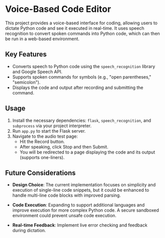 # Voice-Based Code Editor

This project provides a voice-based interface for coding, allowing users to dictate Python code and see it executed in real-time. It uses speech recognition to convert spoken commands into Python code, which can then be run in a web-based environment.

## Key Features

- Converts speech to Python code using the `speech_recognition` library and Google Speech API.
- Supports spoken commands for symbols (e.g., "open parentheses," "semicolon").
- Displays the code and output after recording and submitting the command.

## Usage

1. Install the necessary dependencies: `flask`, `speech_recognition`, and `subprocess` via your project interpreter.
2. Run `app.py` to start the Flask server.
3. Navigate to the audio test page:
   - Hit the Record button.
   - After speaking, click Stop and then Submit.
   - You will be redirected to a page displaying the code and its output (supports one-liners).

## Future Considerations

- **Design Choice**: The current implementation focuses on simplicity and execution of single-line code snippets, but it could be enhanced to handle multi-line code blocks with improved parsing.
  
- **Code Execution**: Expanding to support additional languages and improve execution for more complex Python code. A secure sandboxed environment could prevent unsafe code execution.

- **Real-time Feedback**: Implement live error checking and feedback during dictation.

